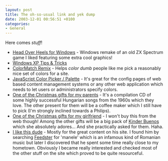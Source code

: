 ```yaml
---
layout: post
title: The oh-so-usual link and yek dump
date: 2003-12-01 00:56:51 +0100
categories:
- General
---
```

<p>Here comes <i>stuff</i>!</p>
<ul>
<li><a href="http://retrospec.sgn.net/games/hoh/">Head Over Heels for Windows</a> - Windows remake of an old ZX Spectrum game I liked featuring some extra cool graphics!</li>
<li><a href="http://www.winsupersite.com/showcase/windowsxp_tips.asp">Windows XP Tips & Tricks</a></li>
<li><a href="http://color.twysted.net/">ColorMatch Remix</a> - Helps <i>color dumb</i> people like me pick a reasonably nice set of colors for a site.</li>
<li><a href="http://www.daltonlp.com/daltonlp.cgi?item_type=1&item_id=174">JavaScript Color Picker / Palette</a> - It's great for the config pages of web based content management systems or any other web application which needs to let users or administrators specify colors.</li>
<li><a href="http://www.emk.ro/leiras.jsp?bookID=181811">One of the Christmas gifts for my parents</a> - It's a compilation CD of some highly successful Hungarian songs from the 1960s which they love. The other present for them will be a coffee maker which I still have to pick (I'm strongly inclined towards a Philips).</li>
<li><a href="http://www.magazinultau.ro/product.php?product_id=2639">One of the Christmas gifts for my girlfriend</a> - I won't buy this from the web though! Among the other gifts will be a big pack of <a href="http://www.kinderbueno.de/" title="Yum!">Kinder Buenos</a> which she absolutely adores... And she practically asked for them. Haha.</li>
<li><a href="http://thekonst.net/">I like this dude</a> - Mostly for the great content on his site. I found him by searching <a href="http://www.feedster.com">Feedster</a> for 'manele' which is an infamous kind of Romanian music but later I discovered that he spent some time really close to my hometown. Obviously I became really interested and checked most of the other stuff on the site which proved to be quite resourceful.</li>
</ul>
